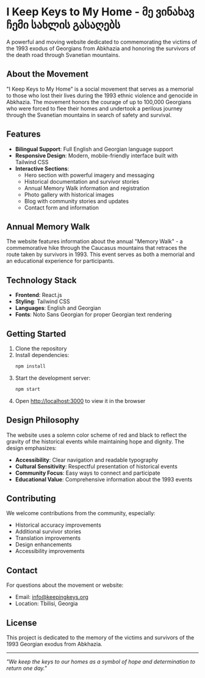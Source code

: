 # I Keep Keys to My Home - მე ვინახავ ჩემი სახლის გასაღებს

A powerful and moving website dedicated to commemorating the victims of the 1993 exodus of Georgians from Abkhazia and honoring the survivors of the death road through Svanetian mountains.

## About the Movement

"I Keep Keys to My Home" is a social movement that serves as a memorial to those who lost their lives during the 1993 ethnic violence and genocide in Abkhazia. The movement honors the courage of up to 100,000 Georgians who were forced to flee their homes and undertook a perilous journey through the Svanetian mountains in search of safety and survival.

## Features

- **Bilingual Support**: Full English and Georgian language support
- **Responsive Design**: Modern, mobile-friendly interface built with Tailwind CSS
- **Interactive Sections**: 
  - Hero section with powerful imagery and messaging
  - Historical documentation and survivor stories
  - Annual Memory Walk information and registration
  - Photo gallery with historical images
  - Blog with community stories and updates
  - Contact form and information

## Annual Memory Walk

The website features information about the annual "Memory Walk" - a commemorative hike through the Caucasus mountains that retraces the route taken by survivors in 1993. This event serves as both a memorial and an educational experience for participants.

## Technology Stack

- **Frontend**: React.js
- **Styling**: Tailwind CSS
- **Languages**: English and Georgian
- **Fonts**: Noto Sans Georgian for proper Georgian text rendering

## Getting Started

1. Clone the repository
2. Install dependencies:
   ```bash
   npm install
   ```
3. Start the development server:
   ```bash
   npm start
   ```
4. Open [http://localhost:3000](http://localhost:3000) to view it in the browser

## Design Philosophy

The website uses a solemn color scheme of red and black to reflect the gravity of the historical events while maintaining hope and dignity. The design emphasizes:

- **Accessibility**: Clear navigation and readable typography
- **Cultural Sensitivity**: Respectful presentation of historical events
- **Community Focus**: Easy ways to connect and participate
- **Educational Value**: Comprehensive information about the 1993 events

## Contributing

We welcome contributions from the community, especially:
- Historical accuracy improvements
- Additional survivor stories
- Translation improvements
- Design enhancements
- Accessibility improvements

## Contact

For questions about the movement or website:
- Email: info@keepingkeys.org
- Location: Tbilisi, Georgia

## License

This project is dedicated to the memory of the victims and survivors of the 1993 Georgian exodus from Abkhazia.

---

*"We keep the keys to our homes as a symbol of hope and determination to return one day."*
